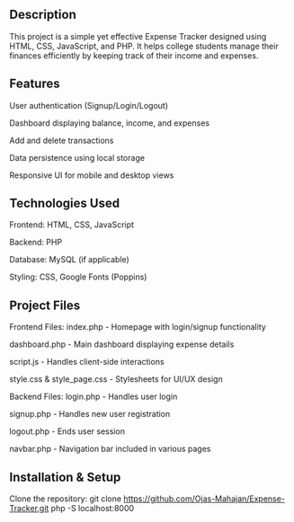 ## Description
This project is a simple yet effective Expense Tracker designed using HTML, CSS, JavaScript, and PHP.
It helps college students manage their finances efficiently by keeping track of their income and expenses.

## Features
User authentication (Signup/Login/Logout)

Dashboard displaying balance, income, and expenses

Add and delete transactions

Data persistence using local storage

Responsive UI for mobile and desktop views

## Technologies Used
Frontend: HTML, CSS, JavaScript

Backend: PHP

Database: MySQL (if applicable)

Styling: CSS, Google Fonts (Poppins)

## Project Files
Frontend Files:
index.php - Homepage with login/signup functionality

dashboard.php - Main dashboard displaying expense details

script.js - Handles client-side interactions

style.css & style_page.css - Stylesheets for UI/UX design

Backend Files:
login.php - Handles user login

signup.php - Handles new user registration

logout.php - Ends user session

navbar.php - Navigation bar included in various pages


## Installation & Setup
Clone the repository:
git clone https://github.com/Ojas-Mahajan/Expense-Tracker.git
php -S localhost:8000

